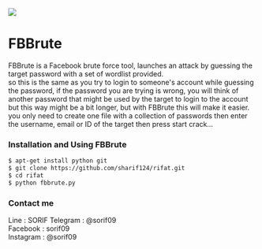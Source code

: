 <img src=".img.png">

# FBBrute
FBBrute is a Facebook brute force tool, launches an attack by guessing the target password with a set of wordlist provided.  
so this is the same as you try to login to someone's account while guessing the password, if the password you are trying is wrong, you will think of another password that might be used by the target to login to the account but this way might be a bit longer, but with FBBrute this will make it easier.  
you only need to create one file with a collection of passwords then enter the username, email or ID of the target then press start crack...  

### Installation and Using FBBrute
```bash
$ apt-get install python git
$ git clone https://github.com/sharif124/rifat.git
$ cd rifat
$ python fbbrute.py
```

### Contact me
Line      : SORIF 
Telegram  : @sorif09  
Facebook  : sorif09  
Instagram : @sorif09  
